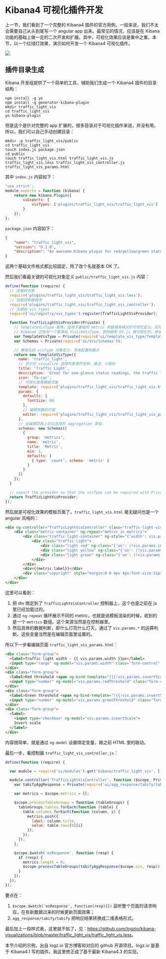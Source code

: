 # Kibana4 可视化插件开发

上一节，我们看到了一个完整的 Kibana4 插件的官方用例。一般来说，我们不太会需要自己从头到尾写一个 angular app 出来。最常见的情况，应该是在 Kibana 功能的基础上做一定的二次开发和扩展。其中，可视化效果应该是重中之重。本节，以一个红绿灯效果，演示如何开发一个 Kibana4 可视化插件。

![](http://logz.io/wp-content/uploads/2015/12/kibana-traffic-light-visualization.png)

## 插件目录生成

Kibana 开发组提供了一个简单的工具，辅助我们生成一个 Kibana4 插件的目录结构：

```
npm install -g yo
npm install -g generator-kibana-plugin
mkdir traffic_light_vis
cd traffic_light_vis
yo kibana-plugin
```

但是这个是针对完整的 app 扩展的，很多目录对于可视化插件来说，并没有用。所以，我们可以自己手动创建目录：

```
mkdir -p traffic_light_vis/public
cd traffic_light_vis
touch index.js package.json
cd public
touch traffic_light_vis.html traffic_light_vis.js traffic_light_vis.less traffic_light_vis_controller.js traffic_light_vis_params.html
```

其中 `index.js` 内容如下：

```js
'use strict';
module.exports = function (kibana) {
    return new kibana.Plugin({
        uiExports: {
            visTypes: ['plugins/traffic_light_vis/traffic_light_vis']
        }
    });
};
```

`package.json` 内容如下：

```json
{
    "name": "traffic_light_vis",
    "version": "0.1.0",
    "description": "An awesome Kibana plugin for red/yellow/green status visualize"
}
```

这两个基础文件格式都比较固定，除了改个名就基本 OK 了。

然后我们看最关键的可视化对象定义 `public/traffic_light_vis.js` 内容：

```js
define(function (require) {
  // 加载样式表
  require('plugins/traffic_light_vis/traffic_light_vis.less');
  // 加载控制器程序
  require('plugins/traffic_light_vis/traffic_light_vis_controller');
  // 注册到 vis_types
  require('ui/registry/vis_types').register(TrafficLightVisProvider);

  function TrafficLightVisProvider(Private) {
    // TemplateVisType 基类，适用于基础的 metric 和数据表格式的可视化定义。实际上，Kibana4 的 metric_vis 和 table_vis 就继承自这个，
    // Kibana4 还有另一个基类叫 VisLibVisType，其他使用 D3.js 做可视化的，继承这个。
    var TemplateVisType = Private(require('ui/template_vis_type/TemplateVisType'));
    var Schemas = Private(require('ui/Vis/Schemas'));

    // 模板化的 visType 对象定义，用来配置和展示
    return new TemplateVisType({
      name: 'traffic_light',
      // 显示在 visualize 选择列表里的名称，描述，小图标
      title: 'Traffic Light',
      description: 'Great for one-glance status readings, the traffic light visualization expresses in green / yellow / red the position of a single value in relation to low and high thresholds.',
      icon: 'fa-car',
      // 可视化效果模板页面
      template: require('plugins/traffic_light_vis/traffic_light_vis.html'),
      params: {
        defaults: {
          fontSize: 60
        },
        // 编辑参数的页面
        editor: require('plugins/traffic_light_vis/traffic_light_vis_params.html')
      },
      // 在编辑页面上可以选择的 aggregation 类型。
      schemas: new Schemas([
        {
          group: 'metrics',
          name: 'metric',
          title: 'Metric',
          min: 1,
          defaults: [
            { type: 'count', schema: 'metric' }
          ]
        }
      ])
    });
  }

  // export the provider so that the visType can be required with Private()
  return TrafficLightVisProvider;
});
```

然后就是可视化效果的模板页面了，`traffic_light_vis.html` 毫无疑问也是一个 angular 风格的：

```html
<div ng-controller="TrafficLightVisController" class="traffic-light-vis">
    <div class="metric-container" ng-repeat="metric in metrics">
        <div class="traffic-light-container" ng-style="{'width': vis.params.width+'px', 'height': (2.68 * vis.params.width)+'px' }">
            <div class="traffic-light">
                <div class="light red" ng-class="{'on': (!vis.params.invertScale && metric.value <= vis.params.redThreshold) || (vis.params.invertScale && metric.value >= vis.params.redThreshold) }"></div>
                <div class="light yellow" ng-class="{'on': (!vis.params.invertScale && metric.value > vis.params.redThreshold && metric.value < vis.params.greenThreshold) || (vis.params.invertScale && metric.value < vis.params.redThreshold && metric.value > vis.params.greenThreshold) }"></div>
                <div class="light green" ng-class="{'on': (!vis.params.invertScale && metric.value >= vis.params.greenThreshold) || (vis.params.invertScale && metric.value <= vis.params.greenThreshold) }"></div>
            </div>
        </div>
        <div>{{metric.label}}</div>
        <div class="copyright" style="margin:0 0 4px 4px;font-size:11px;position:absolute;bottom:0;left:0;">Developed by <a href="https://logz.io" target="_blank">Logz.io</a></div>
    </div>
</div>
```

这里可以看到：

1. 把 div 绑定到了 `TrafficLightVisController` 控制器上，这个也是之前在 js 里已经加载过的。
2. 通过 `ng-repeat` 循环展示不同的 metric，也就是说模板渲染的时候，收到的是一个 `metrics` 数组。这个来源当然是在控制器里。
3. 然后具体的数据判断，即什么灯亮什么灯灭，通过了 `vis.params.*` 的运算判断。这些变量当然是在编辑页面里设置的。

所以下一步看编辑页面 `traffic_light_vis_params.html`：

```html
<div class="form-group">
  <label>Traffic light width - {{ vis.params.width }}px</label>
  <input type="range" ng-model="vis.params.width" class="form-control" min="30" max="120"/>
</div>
<div class="form-group">
  <label>Red threshold <span ng-bind-template="({{!vis.params.invertScale ? 'below':'above'}} this value will be red)"></span></label>
  <input type="number" ng-model="vis.params.redThreshold" class="form-control"/>
</div>
<div class="form-group">
  <label>Green threshold <span ng-bind-template="({{!vis.params.invertScale ? 'above':'below'}} this value will be green)"></span></label>
  <input type="number" ng-model="vis.params.greenThreshold" class="form-control"/>
</div>
<div class="form-group">
  <label>
    <input type="checkbox" ng-model="vis.params.invertScale">
    Invert scale
  </label>
</div>
```

内容很简单，就是通过 `ng-model` 设置绑定变量，跟之前 HTML 里的联动。

最后一步，看控制器 `traffic_light_vis_controller.js`：

```js
define(function (require) {

  var module = require('ui/modules').get('kibana/traffic_light_vis', ['kibana']);

  module.controller('TrafficLightVisController', function ($scope, Private) {
    var tabifyAggResponse = Private(require('ui/agg_response/tabify/tabify'));

    var metrics = $scope.metrics = [];

    $scope.processTableGroups = function (tableGroups) {
      tableGroups.tables.forEach(function (table) {
        table.columns.forEach(function (column, i) {
          metrics.push({
            label: column.title,
            value: table.rows[0][i]
          });
        });
      });
    };

    $scope.$watch('esResponse', function (resp) {
      if (resp) {
        metrics.length = 0;
        $scope.processTableGroups(tabifyAggResponse($scope.vis, resp));
      }
    });
  });
});
```

要点在：

1. `$scope.$watch('esResponse', function(resp){})` 监听整个页面的请求响应，在有新数据过来的时候更新页面效果；
2. `agg_response/tabify/tabify` 把响应结果转换成二维表格形式。

最后加上一段样式表，这里就不贴了，见：<https://github.com/logzio/kibana-visualizations/blob/master/traffic_light_vis/traffic_light_vis.less>。

本节介绍的示例，出自 logz.io 官方博客和对应的 github 开源项目。logz.io 是基于 Kibana4.1 写的插件。我这里修正成了基于最新 Kibana4.3 的实现。
